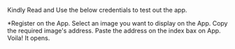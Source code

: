Kindly Read and Use the below credentials to test out the app.

*Register on the App.
Select an image you want to display on the App.
Copy the required image's address.
Paste the address on the index bax on App.
Voila! It opens.

